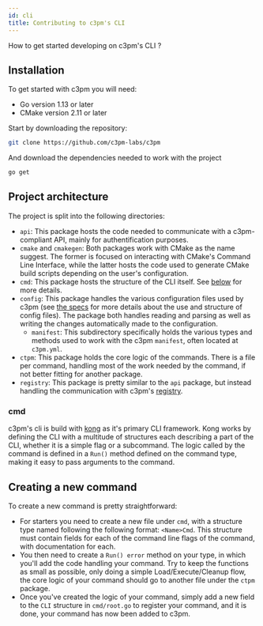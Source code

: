 ```yaml
---
id: cli
title: Contributing to c3pm's CLI
---
```



How to get started developing on c3pm's CLI ?

## Installation

To get started with c3pm you will need:

* Go version 1.13 or later
* CMake version 2.11 or later

Start by downloading the repository:

```bash
git clone https://github.com/c3pm-labs/c3pm
```

And download the dependencies needed to work with the project

```bash
go get
```

## Project architecture

The project is split into the following directories:

* `api`: This package hosts the code needed to communicate with a c3pm-compliant API, mainly for authentification purposes.
* `cmake` and `cmakegen`: Both packages work with CMake as the name suggest. The former is focused on interacting with CMake's Command Line Interface, while the
latter hosts the code used to generate CMake build scripts depending on the user's configuration.
* `cmd`: This package hosts the structure of the CLI itself. See [below](#cmd) for more details.
* `config`: This package handles the various configuration files used by c3pm (see [the specs](https://github.com/c3pm-labs/specs) for more details about the use and structure of config files). 
The package both handles reading and parsing as well as writing the changes automatically made to the configuration.
	* `manifest`: This subdirectory specifically holds the various types and methods used to work with the c3pm `manifest`, often located at `c3pm.yml`.
* `ctpm`: This package holds the core logic of the commands. There is a file per command, handling most of the work needed by the command, if not better fitting for another package.
* `registry`: This package is pretty similar to the `api` package, but instead handling the communication with c3pm's [registry](https://github.com/c3pm-labs/registry).

### cmd

c3pm's cli is build with [kong](https://github.com/alecthomas/kong) as it's primary CLI framework. Kong works by defining the CLI with a multitude of structures
each describing a part of the CLI, whether it is a simple flag or a subcommand. The logic called by the command is defined in a `Run()` method defined on the command type, making it
easy to pass arguments to the command.

## Creating a new command

To create a new command is pretty straightforward:

* For starters you need to create a new file under `cmd`, with a structure type named following the following format: `<Name>Cmd`. This structure must contain fields for each of the command line flags
of the command, with documentation for each.
* You then need to create a `Run() error` method on your type, in which you'll add the code handling your command. Try to keep the functions as small as possible, only doing a simple Load/Execute/Cleanup flow,
the core logic of your command should go to another file under the `ctpm` package.
* Once you've created the logic of your command, simply add a new field to the `CLI` structure in `cmd/root.go` to register your command, and it is done, your command has now been added to c3pm.

